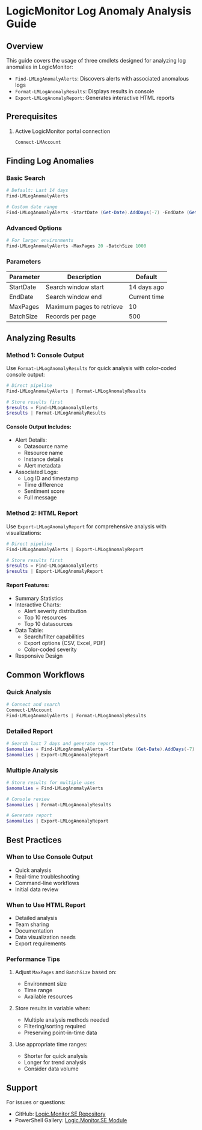 # LogicMonitor Log Anomaly Analysis Guide

## Overview

This guide covers the usage of three cmdlets designed for analyzing log anomalies in LogicMonitor:
- `Find-LMLogAnomalyAlerts`: Discovers alerts with associated anomalous logs
- `Format-LMLogAnomalyResults`: Displays results in console
- `Export-LMLogAnomalyReport`: Generates interactive HTML reports

## Prerequisites

1. Active LogicMonitor portal connection
   ```powershell
   Connect-LMAccount
   ```

## Finding Log Anomalies

### Basic Search
```powershell
# Default: Last 14 days
Find-LMLogAnomalyAlerts

# Custom date range
Find-LMLogAnomalyAlerts -StartDate (Get-Date).AddDays(-7) -EndDate (Get-Date)
```

### Advanced Options
```powershell
# For larger environments
Find-LMLogAnomalyAlerts -MaxPages 20 -BatchSize 1000
```

### Parameters
| Parameter  | Description | Default |
|------------|-------------|---------|
| StartDate  | Search window start | 14 days ago |
| EndDate    | Search window end | Current time |
| MaxPages   | Maximum pages to retrieve | 10 |
| BatchSize  | Records per page | 500 |

## Analyzing Results

### Method 1: Console Output

Use `Format-LMLogAnomalyResults` for quick analysis with color-coded console output:

```powershell
# Direct pipeline
Find-LMLogAnomalyAlerts | Format-LMLogAnomalyResults

# Store results first
$results = Find-LMLogAnomalyAlerts
$results | Format-LMLogAnomalyResults
```

#### Console Output Includes:
- Alert Details:
  - Datasource name
  - Resource name
  - Instance details
  - Alert metadata
- Associated Logs:
  - Log ID and timestamp
  - Time difference
  - Sentiment score
  - Full message

### Method 2: HTML Report

Use `Export-LMLogAnomalyReport` for comprehensive analysis with visualizations:

```powershell
# Direct pipeline
Find-LMLogAnomalyAlerts | Export-LMLogAnomalyReport

# Store results first
$results = Find-LMLogAnomalyAlerts
$results | Export-LMLogAnomalyReport
```

#### Report Features:
- Summary Statistics
- Interactive Charts:
  - Alert severity distribution
  - Top 10 resources
  - Top 10 datasources
- Data Table:
  - Search/filter capabilities
  - Export options (CSV, Excel, PDF)
  - Color-coded severity
- Responsive Design

## Common Workflows

### Quick Analysis
```powershell
# Connect and search
Connect-LMAccount
Find-LMLogAnomalyAlerts | Format-LMLogAnomalyResults
```

### Detailed Report
```powershell
# Search last 7 days and generate report
$anomalies = Find-LMLogAnomalyAlerts -StartDate (Get-Date).AddDays(-7)
$anomalies | Export-LMLogAnomalyReport
```

### Multiple Analysis
```powershell
# Store results for multiple uses
$anomalies = Find-LMLogAnomalyAlerts

# Console review
$anomalies | Format-LMLogAnomalyResults

# Generate report
$anomalies | Export-LMLogAnomalyReport
```

## Best Practices

### When to Use Console Output
- Quick analysis
- Real-time troubleshooting
- Command-line workflows
- Initial data review

### When to Use HTML Report
- Detailed analysis
- Team sharing
- Documentation
- Data visualization needs
- Export requirements

### Performance Tips
1. Adjust `MaxPages` and `BatchSize` based on:
   - Environment size
   - Time range
   - Available resources

2. Store results in variable when:
   - Multiple analysis methods needed
   - Filtering/sorting required
   - Preserving point-in-time data

3. Use appropriate time ranges:
   - Shorter for quick analysis
   - Longer for trend analysis
   - Consider data volume

## Support

For issues or questions:
- GitHub: [Logic.Monitor.SE Repository](https://github.com/stevevillardi/Logic.Monitor.SE)
- PowerShell Gallery: [Logic.Monitor.SE Module](https://www.powershellgallery.com/packages/Logic.Monitor.SE)

